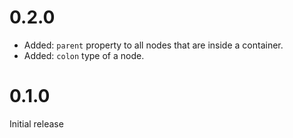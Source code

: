 # 0.2.0

* Added: `parent` property to all nodes that are inside a container.
* Added: `colon` type of a node.

# 0.1.0

Initial release